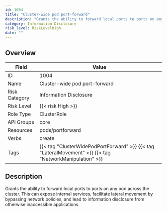 ```yaml
---
id: 1004
title: "Cluster-wide pod port-forward"
description: "Grants the ability to forward local ports to ports on any pod across the cluster. This can expose internal services, facilitate lateral movement by bypassing network policies, and lead to information disclosure from otherwise inaccessible applications."
category: Information Disclosure
risk_level: RiskLevelHigh
date: ""
---
```


## Overview

| Field         | Value                                                                                                   |
| ------------- | ------------------------------------------------------------------------------------------------------- |
| ID            | 1004                                                                                                    |
| Name          | Cluster-wide pod port-forward                                                                           |
| Risk Category | Information Disclosure                                                                                  |
| Risk Level    | {{< risk High >}}                                                                                       |
| Role Type     | ClusterRole                                                                                             |
| API Groups    | core                                                                                                    |
| Resources     | pods/portforward                                                                                        |
| Verbs         | create                                                                                                  |
| Tags          | {{< tag "ClusterWidePodPortForward" >}} {{< tag "LateralMovement" >}} {{< tag "NetworkManipulation" >}} |

## Description

Grants the ability to forward local ports to ports on any pod across the cluster. This can expose internal services, facilitate lateral movement by bypassing network policies, and lead to information disclosure from otherwise inaccessible applications.
